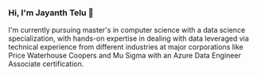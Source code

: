 ### Hi, I'm Jayanth Telu 👋
I'm currently pursuing master's in computer science with a data science specialization, with hands-on expertise in dealing with data leveraged via technical experience from different industries at major corporations like Price Waterhouse Coopers and Mu Sigma with an Azure Data Engineer Associate certification.

<!--
**jayanthtelu/jayanthtelu** is a ✨ _special_ ✨ repository because its `README.md` (this file) appears on your GitHub profile.

Here are some ideas to get you started:

- 🔭 I’m currently working on ...
- 🌱 I’m currently learning ...
- 👯 I’m looking to collaborate on ...
- 🤔 I’m looking for help with ...
- 💬 Ask me about ...
- 📫 How to reach me: ...
- 😄 Pronouns: ...
- ⚡ Fun fact: ...
-->
